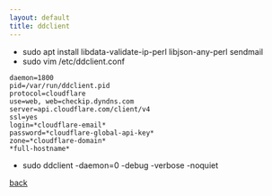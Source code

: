 ```yaml
---
layout: default
title: ddclient 
---
```


*   sudo apt install libdata-validate-ip-perl libjson-any-perl sendmail
*   sudo vim /etc/ddclient.conf

```
daemon=1800
pid=/var/run/ddclient.pid
protocol=cloudflare
use=web, web=checkip.dyndns.com
server=api.cloudflare.com/client/v4
ssl=yes
login=*cloudflare-email*
password=*cloudflare-global-api-key*
zone=*cloudflare-domain*
*full-hostname*
```

*   sudo ddclient -daemon=0 -debug -verbose -noquiet

[back](../)
